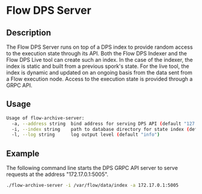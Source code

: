# Flow DPS Server

## Description

The Flow DPS Server runs on top of a DPS index to provide random access to the execution state through its API.
Both the Flow DPS Indexer and the Flow DPS Live tool can create such an index.
In the case of the indexer, the index is static and built from a previous spork's state.
For the live tool, the index is dynamic and updated on an ongoing basis from the data sent from a Flow execution node.
Access to the execution state is provided through a GRPC API.

## Usage

```sh
Usage of flow-archive-server:
  -a, --address string  bind address for serving DPS API (default "127.0.0.1:5005")
  -i, --index string    path to database directory for state index (default "index")
  -l, --log string      log output level (default "info")
```

## Example

The following command line starts the DPS GRPC API server to serve requests at the address "172.17.0.1:5005".

```sh
./flow-archive-server -i /var/flow/data/index -a 172.17.0.1:5005
```
